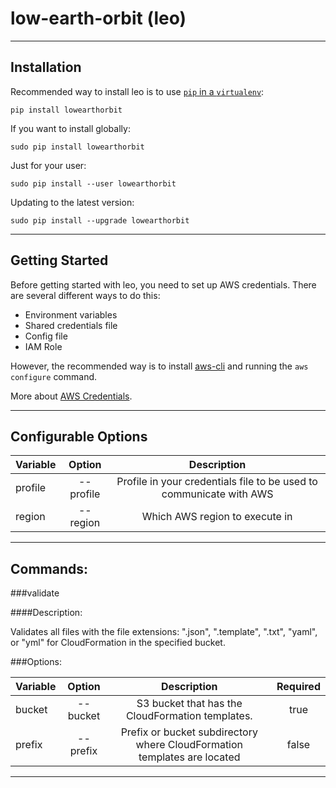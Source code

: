 # low-earth-orbit (leo)

------------
Installation
------------

Recommended way to install leo is to use [`pip` in a `virtualenv`](https://packaging.python.org/guides/installing-using-pip-and-virtualenv/):

`pip install lowearthorbit`

If you want to install globally:

`sudo pip install lowearthorbit`

Just for your user:

`sudo pip install --user lowearthorbit`

Updating to the latest version:

`sudo pip install --upgrade lowearthorbit`



---------------
Getting Started
---------------
Before getting started with leo, you need to set up AWS credentials. There are several different ways to do this:

* Environment variables
* Shared credentials file
* Config file
* IAM Role

However, the recommended way is to install [aws-cli](https://github.com/aws/aws-cli) and running the `aws configure` command.

More about [AWS Credentials](https://docs.aws.amazon.com/sdk-for-java/v1/developer-guide/setup-credentials.html).

----------------------------
Configurable Options
----------------------------

| Variable      | Option        | Description  |
| :------------- |:-------------:| :-----:|
| profile       | --profile     | Profile in your credentials file to be used to communicate with AWS |
| region        | --region      | Which AWS region to execute in |

----------------------------
Commands:
----------------------------

###validate

####Description:

Validates all files with the file extensions: ".json", ".template", ".txt", "yaml", or "yml" for CloudFormation in the specified bucket.

###Options:

| Variable      | Option        | Description                                            | Required |
| :-------------|:-------------:| :-----:                                                | :-----: |
| bucket        | --bucket      | S3 bucket that has the CloudFormation templates.| true |
| prefix        | --prefix      | Prefix or bucket subdirectory where CloudFormation templates are located | false |

----------------------------